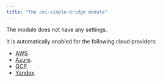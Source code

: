 ```yaml
---
title: "The cni-simple-bridge module"
---
```


The module does not have any settings.

It is automatically enabled for the following cloud providers:
- [AWS](../../modules/030-cloud-provider-aws/).
- [Azure](../../modules/030-cloud-provider-azure/).
- [GCP](../../modules/030-cloud-provider-gcp/).
- [Yandex](../../modules/030-cloud-provider-yandex/).
